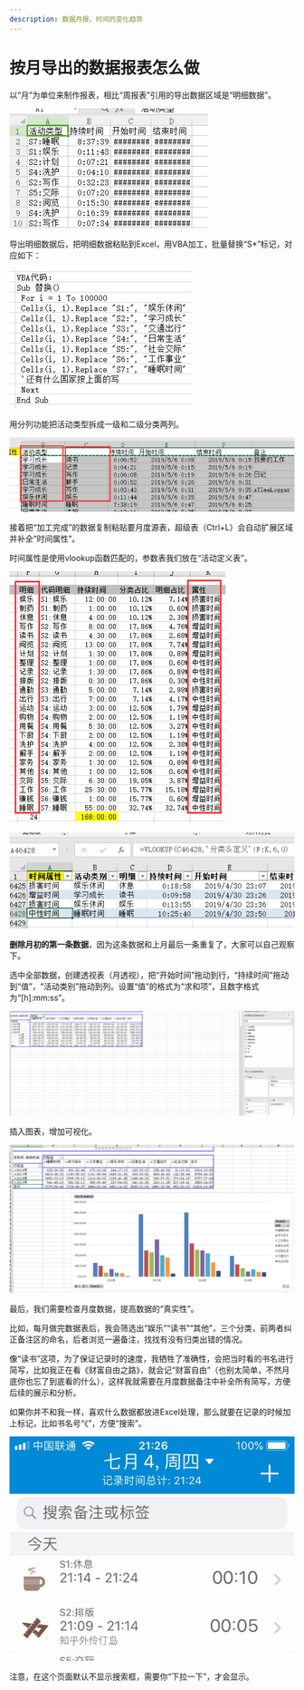 ```yaml
---
description: 数据月报，时间的变化趋势
---
```


# 按月导出的数据报表怎么做

以“月”为单位来制作报表，相比“周报表”引用的导出数据区域是“明细数据”。

![](../.gitbook/assets/tu-pian%20%2876%29.png)

导出明细数据后，把明细数据粘贴到Excel，用VBA加工，批量替换“S\*”标记，对应如下：

![](../.gitbook/assets/tu-pian%20%28131%29.png)

用分列功能把活动类型拆成一级和二级分类两列。

![](../.gitbook/assets/tu-pian%20%28100%29.png)

接着把“加工完成”的数据复制粘贴要月度源表，超级表（Ctrl+L）会自动扩展区域并补全“时间属性”。

时间属性是使用vlookup函数匹配的，参数表我们放在“活动定义表”。

![](../.gitbook/assets/tu-pian%20%2862%29.png)

![](../.gitbook/assets/tu-pian%20%28105%29.png)

**删除月初的第一条数据**，因为这条数据和上月最后一条重复了，大家可以自己观察下。

选中全部数据，创建透视表（月透视），把“开始时间”拖动到行，“持续时间”拖动到“值”，“活动类别”拖动到列。设置“值”的格式为“求和项”，且数字格式为“\[h\]:mm:ss”。

![](../.gitbook/assets/tu-pian%20%28147%29.png)

插入图表，增加可视化。

![](../.gitbook/assets/tu-pian%20%28104%29.png)

最后，我们需要检查月度数据，提高数据的“真实性”。

比如，每月做完数据表后，我会筛选出“娱乐”“读书”“其他”，三个分类，前两者纠正备注区的命名，后者浏览一遍备注，找找有没有归类出错的情况。

像“读书”这项，为了保证记录时的速度，我牺牲了准确性，会把当时看的书名进行简写，比如我正在看《财富自由之路》，就会记“财富自由”（也别太简单，不然月底你也忘了到底看的什么），这样我就需要在月度数据备注中补全所有简写，方便后续的展示和分析。

如果你并不和我一样，喜欢什么数据都放进Excel处理，那么就要在记录的时候加上标记，比如书名号“《”，方便“搜索”。

![](../.gitbook/assets/tu-pian%20%2859%29.png)

注意，在这个页面默认不显示搜索框，需要你“下拉一下”，才会显示。

